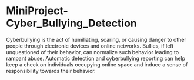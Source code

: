 # MiniProject-Cyber_Bullying_Detection
Cyberbullying is the act of humiliating, scaring, or causing danger to other people through electronic devices and online networks. Bullies, if left unquestioned of their behavior, can normalize such behavior leading to rampant abuse. Automatic detection and cyberbullying reporting can help keep a check on individuals occupying online space and induce a sense of responsibility towards their behavior.
